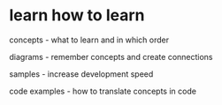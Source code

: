 # learn how to learn

concepts - what to learn and in which order

diagrams - remember concepts and create connections

samples - increase development speed

code examples - how to translate concepts in code
